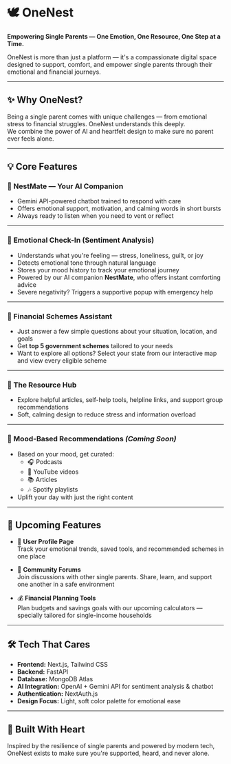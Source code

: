 # 🕊️ OneNest

**Empowering Single Parents — One Emotion, One Resource, One Step at a Time.**

OneNest is more than just a platform — it's a compassionate digital space designed to support, comfort, and empower single parents through their emotional and financial journeys.

---

## ✨ Why OneNest?

Being a single parent comes with unique challenges — from emotional stress to financial struggles. OneNest understands this deeply.  
We combine the power of AI and heartfelt design to make sure no parent ever feels alone.

---

## 💡 Core Features

### 💬 NestMate — Your AI Companion
- Gemini API-powered chatbot trained to respond with care
- Offers emotional support, motivation, and calming words in short bursts
- Always ready to listen when you need to vent or reflect

---

### 🧠 Emotional Check-In (Sentiment Analysis)
- Understands what you're feeling — stress, loneliness, guilt, or joy
- Detects emotional tone through natural language
- Stores your mood history to track your emotional journey
- Powered by our AI companion **NestMate**, who offers instant comforting advice
- Severe negativity? Triggers a supportive popup with emergency help

---

### 💸 Financial Schemes Assistant
- Just answer a few simple questions about your situation, location, and goals
- Get **top 5 government schemes** tailored to your needs
- Want to explore all options? Select your state from our interactive map and view every eligible scheme

---

### 🧰 The Resource Hub
- Explore helpful articles, self-help tools, helpline links, and support group recommendations
- Soft, calming design to reduce stress and information overload

---

### 🎵 Mood-Based Recommendations *(Coming Soon)*
- Based on your mood, get curated:
  - 🎧 Podcasts  
  - 🎥 YouTube videos  
  - 📚 Articles  
  - 🎶 Spotify playlists  
- Uplift your day with just the right content

---

## 🚀 Upcoming Features

- 👤 **User Profile Page**  
  Track your emotional trends, saved tools, and recommended schemes in one place

- 👥 **Community Forums**  
  Join discussions with other single parents. Share, learn, and support one another in a safe environment

- 💰 **Financial Planning Tools**  
  Plan budgets and savings goals with our upcoming calculators — specially tailored for single-income households


---

## 🛠 Tech That Cares

- **Frontend:** Next.js, Tailwind CSS  
- **Backend:** FastAPI  
- **Database:** MongoDB Atlas  
- **AI Integration:** OpenAI + Gemini API for sentiment analysis & chatbot  
- **Authentication:** NextAuth.js  
- **Design Focus:** Light, soft color palette for emotional ease

---

## 🤝 Built With Heart

Inspired by the resilience of single parents and powered by modern tech, OneNest exists to make sure you're supported, heard, and never alone.

